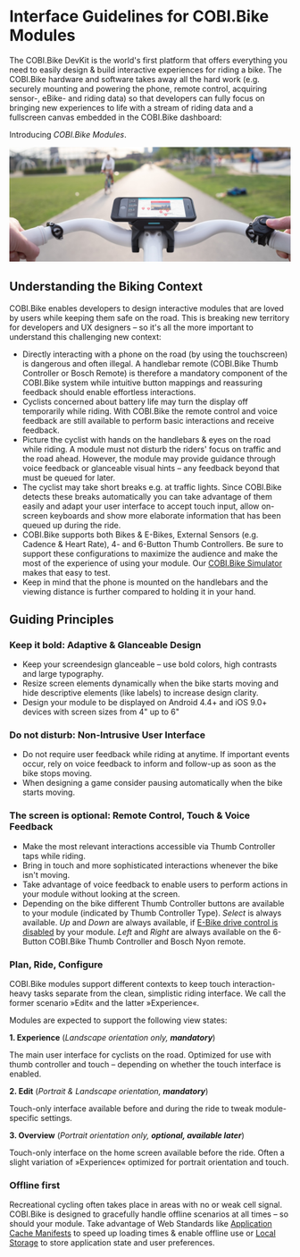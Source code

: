 # Interface Guidelines for COBI.Bike Modules

The COBI.Bike DevKit is the world's first platform that offers everything you need to easily design & build interactive experiences for riding a bike. The COBI.Bike hardware and software takes away all the hard work (e.g. securely mounting and powering the phone, remote control, acquiring sensor-, eBike- and riding data) so that developers can fully focus on bringing new experiences to life with a stream of riding data and a fullscreen canvas embedded in the COBI.Bike dashboard:

Introducing _COBI.Bike Modules_.

![COBI.Bike](COBI-Extensions-Header.png)

## Understanding the Biking Context

COBI.Bike enables developers to design interactive modules that are loved by users while keeping them safe on the road. This is breaking new territory for developers and UX designers – so it's all the more important to understand this challenging new context:

* Directly interacting with a phone on the road (by using the touchscreen) is dangerous and often illegal. A handlebar remote (COBI.Bike Thumb Controller or Bosch Remote) is therefore a mandatory component of the COBI.Bike system while intuitive button mappings and reassuring feedback should enable effortless interactions.
* Cyclists concerned about battery life may turn the display off temporarily while riding. With COBI.Bike the remote control and voice feedback are still available to perform basic interactions and receive feedback.
* Picture the cyclist with hands on the handlebars & eyes on the road while riding. A module must not disturb the riders' focus on traffic and the road ahead. However, the module may provide guidance through voice feedback or glanceable visual hints – any feedback beyond that must be queued for later.
* The cyclist may take short breaks e.g. at traffic lights. Since COBI.Bike detects these breaks automatically you can take advantage of them easily and adapt your user interface to accept touch input, allow on-screen keyboards and show more elaborate information that has been queued up during the ride.
* COBI.Bike supports both Bikes & E-Bikes, External Sensors (e.g. Cadence & Heart Rate), 4- and 6-Button Thumb Controllers. Be sure to support these configurations to maximize the audience and make the most of the experience of using your module. Our [COBI.Bike Simulator](https://github.com/cobi-bike/COBI.js-simulator) makes that easy to test.
* Keep in mind that the phone is mounted on the handlebars and the viewing distance is further compared to holding it in your hand.

## Guiding Principles

### Keep it bold: Adaptive & Glanceable Design

* Keep your screendesign glanceable – use bold colors, high contrasts and large typography.
* Resize screen elements dynamically when the bike starts moving and hide descriptive elements (like labels) to increase design clarity.
* Design your module to be displayed on Android 4.4+ and iOS 9.0+ devices with screen sizes from 4" up to 6"

### Do not disturb: Non-Intrusive User Interface

* Do not require user feedback while riding at anytime. If important events occur, rely on voice feedback to inform and follow-up as soon as the bike stops moving.
* When designing a game consider pausing automatically when the bike starts moving.

### The screen is optional: Remote Control, Touch & Voice Feedback

* Make the most relevant interactions accessible via Thumb Controller taps while riding.
* Bring in touch and more sophisticated interactions whenever the bike isn't moving.
* Take advantage of voice feedback to enable users to perform actions in your module without looking at the screen.
* Depending on the bike different Thumb Controller buttons are available to your module (indicated by Thumb Controller Type). _Select_ is always available. _Up_ and _Down_ are always available, if [E-Bike drive control is disabled](https://cobi-bike.github.io/COBI.js/#cobidevkitoverridethumbcontrollermappingwrite) by your module. _Left_ and _Right_ are always available on the 6-Button COBI.Bike Thumb Controller and Bosch Nyon remote.

### Plan, Ride, Configure

COBI.Bike modules support different contexts to keep touch interaction-heavy tasks separate from the clean, simplistic riding interface. We call the former scenario »Edit« and the latter »Experience«.

Modules are expected to support the following view states:

**1. Experience** (_Landscape orientation only, **mandatory**_)

The main user interface for cyclists on the road. Optimized for use with thumb controller and touch – depending on whether the touch interface is enabled.

**2. Edit** (_Portrait & Landscape orientation, **mandatory**_)

Touch-only interface available before and during the ride to tweak module-specific settings.

**3. Overview** (_Portrait orientation only, **optional, available later**_)

Touch-only interface on the home screen available before the ride. Often a slight variation of »Experience« optimized for portrait orientation and touch.

### Offline first

Recreational cycling often takes place in areas with no or weak cell signal. COBI.Bike is designed to gracefully handle offline scenarios at all times – so should your module. Take advantage of Web Standards like [Application Cache Manifests](https://html.spec.whatwg.org/multipage/offline.html#manifests) to speed up loading times & enable offline use or [Local Storage](https://html.spec.whatwg.org/multipage/webstorage.html#the-localstorage-attribute) to store application state and user preferences.
